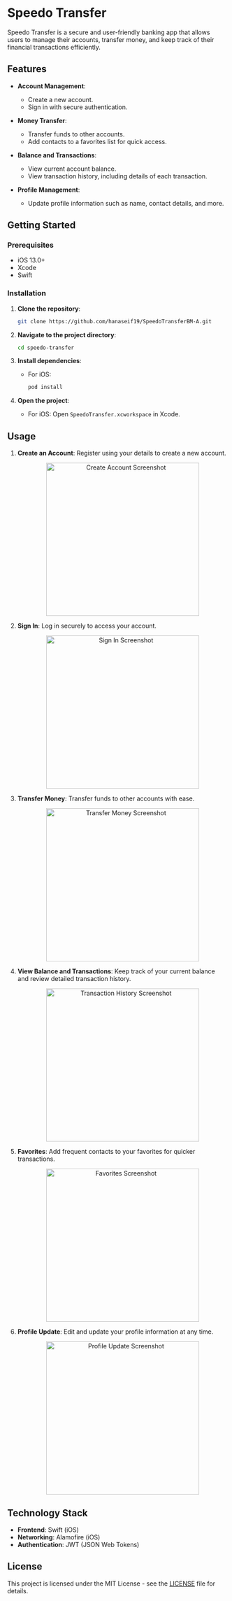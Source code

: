 # Speedo Transfer

Speedo Transfer is a secure and user-friendly banking app that allows users to manage their accounts, transfer money, and keep track of their financial transactions efficiently.

## Features

- **Account Management**: 
  - Create a new account.
  - Sign in with secure authentication.
  
- **Money Transfer**:
  - Transfer funds to other accounts.
  - Add contacts to a favorites list for quick access.

- **Balance and Transactions**:
  - View current account balance.
  - View transaction history, including details of each transaction.

- **Profile Management**:
  - Update profile information such as name, contact details, and more.
    

## Getting Started

### Prerequisites

- iOS 13.0+ 
- Xcode 
- Swift 

### Installation

1. **Clone the repository**:
    ```bash
    git clone https://github.com/hanaseif19/SpeedoTransferBM-A.git
    ```

2. **Navigate to the project directory**:
    ```bash
    cd speedo-transfer
    ```

3. **Install dependencies**:
   - For iOS:
     ```bash
     pod install
     ```
  
4. **Open the project**:
   - For iOS:
     Open `SpeedoTransfer.xcworkspace` in Xcode.

## Usage

1. **Create an Account**: Register using your details to create a new account.  
   <p align="center">
   <img src="https://github.com/user-attachments/assets/067d1c2c-e58e-4e88-9950-6ccff3142454" alt="Create Account Screenshot" width="350">
   </p>

2. **Sign In**: Log in securely to access your account.  
   <p align="center">
   <img src="https://github.com/user-attachments/assets/19a07fac-8456-466b-992e-9332b34d3e47" alt="Sign In Screenshot" width="350">
   </p>

3. **Transfer Money**: Transfer funds to other accounts with ease.  
   <p align="center">
   <img src="https://github.com/user-attachments/assets/2e57ccc2-c379-4ea2-9127-d2e0da441a91" alt="Transfer Money Screenshot" width="350">
   </p>

4. **View Balance and Transactions**: Keep track of your current balance and review detailed transaction history.  
   <p align="center">
   <img src="https://github.com/user-attachments/assets/92e69d1e-1bd1-457a-9bd6-ba804ea90dc8" alt="Transaction History Screenshot" width="350">
   </p>

5. **Favorites**: Add frequent contacts to your favorites for quicker transactions.  
   <p align="center">
   <img src="https://github.com/user-attachments/assets/c733a2de-7932-4d44-88eb-44b98e4eb335" alt="Favorites Screenshot" width="350">
   </p>

6. **Profile Update**: Edit and update your profile information at any time.  
   <p align="center">
   <img src="https://github.com/user-attachments/assets/c0c198a3-9b6c-4ac0-b2d0-f5996f7d2044" alt="Profile Update Screenshot" width="350">
   </p>

## Technology Stack

- **Frontend**: Swift (iOS)
- **Networking**: Alamofire (iOS)
- **Authentication**: JWT (JSON Web Tokens)

## License

This project is licensed under the MIT License - see the [LICENSE](LICENSE) file for details.
